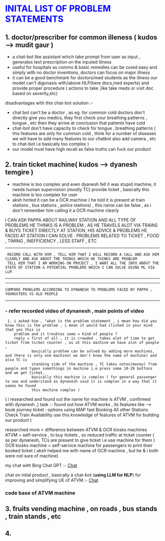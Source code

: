 # <font color = blue>INITAL LIST OF PROBLEM STATEMENTS </font>

## 1. doctor/prescriber for common illeness ( kudos --> mudit gaur ) 
  - a chat-bot like assistant which take prompt from user as input , generates text prescription on the inputed illness 
  - useful for hospitals as commo & basic remedies can be cured easy and simply with no doctor inventions, doctors can focus on  major illness
  - it can be a good benchmark for doctors/med students as the illness our model can't digonasis with/above HLP(here docs,med experts) 
    and provide proper procedure ( actions to take ,like take meds or visit doc based on severity,etc)

 disadvantages with this chat-bot solution :-
 - chat bot can't be a doctor , as eg. for common cold doctors don't directly give you medics, they first check your breathing patterns , tongue , etc 
   then they arrive at conclusion that patients have cold 
 - chat-bot don't have capacity to check for tongue , breathing patterns ( this features are only for common cold , think for a number of diseases we will
   have to add many features to our chatbot also add camera , etc to chat-bot i.e basically too complex )
 - our model must have high recall as false truths can fuck our product 
<!-- Empty line above -->
## 2. train ticket machine( kudos --> dyanesh temgire )
  - machine is too complex and even dyanesh fell it was stupid machine, it needs human supervisioin (mostly TC) provide ticket ,
    basically this machine is too complex for user
  - aksh hinted it can be a OCR machine ( he told it is present at train stations , bus stations , police stations) , this name can be false , as i don't 
    remember him calling it a OCR machine clearly

I CAN ASK PAPPA ABOUT RAILWAY STATION AND ALL TYPE OF PROBLEMS HE THINKS IS A PROBLEM , AS HE TRAVELS ALOT VIA TRAINS & BUYS TICKET DIRECTLY AT STATION,
HIS ADVICE & PROBLEMS HE FACED AT STATION I CAN SOLVE .
PROBLEMS RELATED TO TICKET , FOOD , TIMING , INEFFICIENCY , LESS STAFF , ETC

****
     RECORD CALL WITH HIM , TELL HIM THAT I WILL RECORD A CALL AND ASK HIM CLEARLY AND ASK ABOUT THE THINGS WHICH HE THINKS ARE PROBLEM
     TELL HIM THAT I AM WORKING ON PROJECT , I WANT ALL THE INFO ABOUT THE STATE OF STATION & POTENTIAL PROBLEMS WHICH I CAN SOLVE USING ML VIA LLM 
****

****
    COMPARE PROBLEMS ACCORDING TO DYNANESH TO PROBLEMS FACED BY PAPPA , YOUNGSTERS VS OLD PEOPLE
****

### - refer recorded video of dynanesh , main points of video
  
     1. i asked him , "what is the problem statement , i mean how did you know this is the problem , i mean it would had clicked in your mind that yes this is 
        problem and it troubles some = kind of people ?
        reply = first of all , it is crowded , takes alot of time to get ticket from ticket counter , as at this machine we have alot of people , 
                basically problem can be solved by adding more machines, and there is only one machine( we don't know the name of machine) and also TC is 
                standing side of the machine , TC takes notes(money) from people and types somethings in machine i.e press some 10-20 buttons and we get ticket,
                basically this machine is complex ( for general passenger to see and understand as dynanesh said it is complex in a way that it seems he found 
                this machine complex )

( i researched and found out the name for machine is ATVM , confirmed with dynanesh ,)
 task :- found out how ATVM works , its features like --> 
                       book journey ticket : options 
                            using MAP
                            fast Booking
                            All other Stations
                            Check Train Availability
     use this knowledge of features of ATVM for building our product )

researched more = difference between ATVM & OCR kiosks machines
  ATVM = self-service , to buy tickets , so reduced traffic at ticket counter 
  ( as per dynanesh, TCs are present to give ticket i.e use machine for them )
  OCR kiosks machine = self-service machine for passengers to print their booked ticket
  ( aksh helped me with name of OCR machine ,  but he & i both were not sure of machine)

 my chat with Bing Chat GPT :- [Chat](https://github.com/Abhishekvidhate/LLM_problems/blob/main/chat-ATVM-OCRkiosks.docx) 

chat on intial product , basically a chat-bot (**using LLM for NLP**) for improving and simplifying UE of ATVM :-   [Chat](https://github.com/Abhishekvidhate/LLM_problems/blob/main/initial-product-chat.docx) 


### code base of ATVM machine 

## 3. fruits vending machine , on roads , bus stands , train stands , etc 

## 4.
